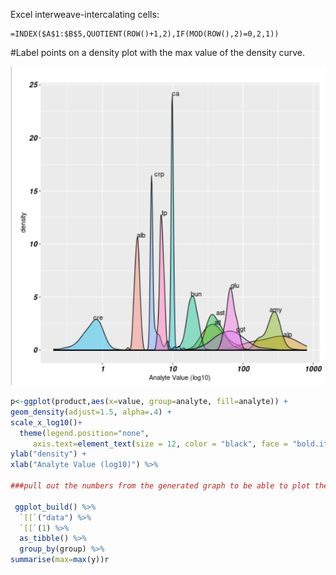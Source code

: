 Excel interweave-intercalating cells:

```vbscript
=INDEX($A$1:$B$5,QUOTIENT(ROW()+1,2),IF(MOD(ROW(),2)=0,2,1))
```


#Label points on a density plot with the max value of the density curve.
<p>
<img src="images/density.png">
 </p>


```r
p<-ggplot(product,aes(x=value, group=analyte, fill=analyte)) +
geom_density(adjust=1.5, alpha=.4) +
scale_x_log10()+
  theme(legend.position="none",
     axis.text=element_text(size = 12, color = "black", face = "bold.italic"))+    
ylab("density") +
xlab("Analyte Value (log10)") %>% 

###pull out the numbers from the generated graph to be able to plot the values.

 ggplot_build() %>% 
  `[[`("data") %>% 
  `[[`(1) %>% 
  as_tibble() %>% 
  group_by(group) %>% 
summarise(max=max(y))r


```
